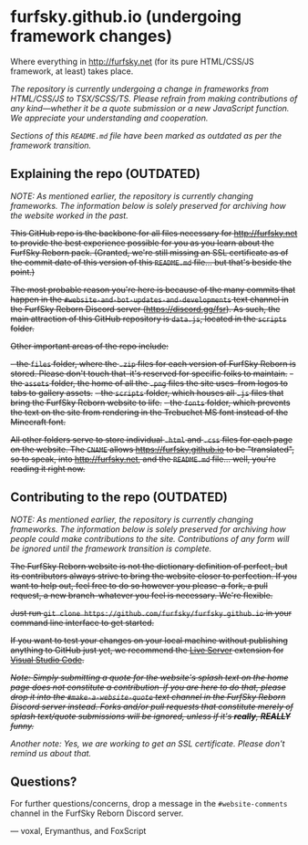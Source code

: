 # furfsky.github.io (undergoing framework changes)

Where everything in <http://furfsky.net> (for its pure HTML/CSS/JS framework, at least) takes place.

*The repository is currently undergoing a change in frameworks from HTML/CSS/JS to TSX/SCSS/TS. Please refrain from making contributions of any kind—whether it be a quote submission or a new JavaScript function. We appreciate your understanding and cooperation.*

*Sections of this `README.md` file have been marked as outdated as per the framework transition.*

## Explaining the repo (OUTDATED)

*NOTE: As mentioned earlier, the repository is currently changing frameworks. The information below is solely preserved for archiving how the website worked in the past.*

~~This GitHub repo is the backbone for all files necessary for <http://furfsky.net> to provide the best experience possible for you as you learn about the FurfSky Reborn pack. (Granted, we're still missing an SSL certificate as of the commit date of this version of this `README.md` file... but that's beside the point.)~~

~~The most probable reason you're here is because of the many commits that happen in the `#website-and-bot-updates-and-developments` text channel in the FurfSky Reborn Discord server (<https://discord.gg/fsr>). As such, the main attraction of this GitHub repository is `data.js`, located in the `scripts` folder.~~

~~Other important areas of the repo include:~~

~~- the `files` folder, where the `.zip` files for each version of FurfSky Reborn is stored. Please don't touch that–it's reserved for specific folks to maintain.~~
~~- the `assets` folder, the home of all the `.png` files the site uses–from logos to tabs to gallery assets.~~
~~- the `scripts` folder, which houses all `.js` files that bring the FurfSky Reborn website to life.~~
~~- the `fonts` folder, which prevents the text on the site from rendering in the Trebuchet MS font instead of the Minecraft font.~~

~~All other folders serve to store individual `.html` and `.css` files for each page on the website. The `CNAME` allows <https://furfsky.github.io> to be "translated", so to speak, into <http://furfsky.net>, and the `README.md` file... well, you're reading it right now.~~

## Contributing to the repo (OUTDATED)

*NOTE: As mentioned earlier, the repository is currently changing frameworks. The information below is solely preserved for archiving how people could make contributions to the site. Contributions of any form will be ignored until the framework transition is complete.*

~~The FurfSky Reborn website is not the dictionary definition of perfect, but its contributors always strive to bring the website closer to perfection. If you want to help out, feel free to do so however you please–a fork, a pull request, a new branch-whatever you feel is necessary. We're flexible.~~

~~Just run `git clone https://github.com/furfsky/furfsky.github.io` in your command line interface to get started.~~

~~If you want to test your changes on your local machine without publishing anything to GitHub just yet, we recommend the [Live Server](https://marketplace.visualstudio.com/items?itemName=ritwickdey.LiveServer) extension for [Visual Studio Code](https://code.visualstudio.com/).~~

~~_Note: Simply submitting a quote for the website's splash text on the home page does not constitute a contribution–if you are here to do that, please drop it into the `#make-a-website-quote` text channel in the FurfSky Reborn Discord server instead. Forks and/or pull requests that constitute merely of splash text/quote submissions will be ignored, unless if it's **really**, **REALLY** funny._~~

_Another note: Yes, we are working to get an SSL certificate. Please don't remind us about that._

## Questions?

For further questions/concerns, drop a message in the `#website-comments` channel in the FurfSky Reborn Discord server.

— voxal, Erymanthus, and FoxScript
